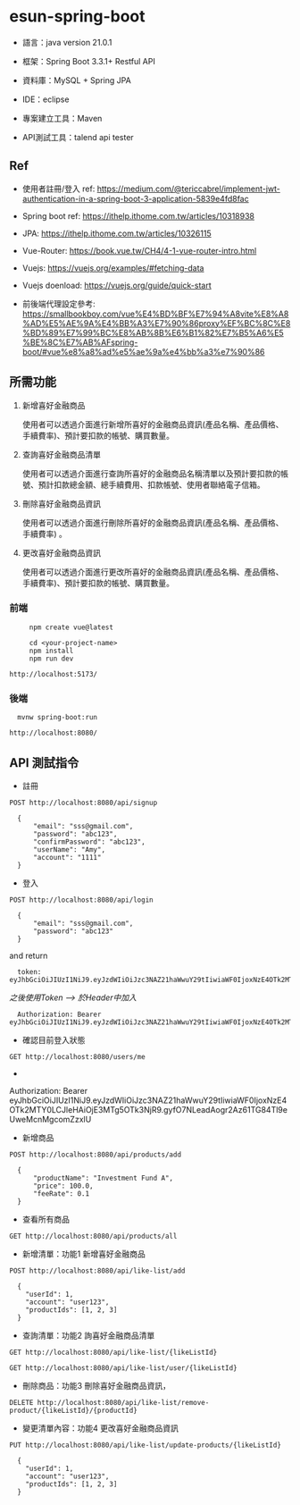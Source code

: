 # esun-spring-boot

- 語言：java version 21.0.1

- 框架：Spring Boot 3.3.1+ Restful API

- 資料庫：MySQL + Spring JPA

- IDE：eclipse

- 專案建立工具：Maven

- API測試工具：talend api tester

## Ref
- 使用者註冊/登入 ref: https://medium.com/@tericcabrel/implement-jwt-authentication-in-a-spring-boot-3-application-5839e4fd8fac

- Spring boot ref: https://ithelp.ithome.com.tw/articles/10318938

- JPA: https://ithelp.ithome.com.tw/articles/10326115

- Vue-Router: https://book.vue.tw/CH4/4-1-vue-router-intro.html

- Vuejs: https://vuejs.org/examples/#fetching-data

- Vuejs doenload: https://vuejs.org/guide/quick-start

- 前後端代理設定參考: https://smallbookboy.com/vue%E4%BD%BF%E7%94%A8vite%E8%A8%AD%E5%AE%9A%E4%BB%A3%E7%90%86proxy%EF%BC%8C%E8%BD%89%E7%99%BC%E8%AB%8B%E6%B1%82%E7%B5%A6%E5%BE%8C%E7%AB%AFspring-boot/#vue%e8%a8%ad%e5%ae%9a%e4%bb%a3%e7%90%86

## 所需功能

1. 新增喜好金融商品

   使用者可以透過介面進行新增所喜好的金融商品資訊(產品名稱、產品價格、手續費率)、預計要扣款的帳號、購買數量。
3. 查詢喜好金融商品清單

   使用者可以透過介面進行查詢所喜好的金融商品名稱清單以及預計要扣款的帳號、預計扣款總金額、總手續費用、扣款帳號、使用者聯絡電子信箱。
4. 刪除喜好金融商品資訊

   使用者可以透過介面進行刪除所喜好的金融商品資訊(產品名稱、產品價格、手續費率) 。
5. 更改喜好金融商品資訊

   使用者可以透過介面進行更改所喜好的金融商品資訊(產品名稱、產品價格、手續費率)、預計要扣款的帳號、購買數量。
### 前端

         npm create vue@latest

         cd <your-project-name>
         npm install
         npm run dev

`http://localhost:5173/`

### 後端

      mvnw spring-boot:run

`http://localhost:8080/`

## API 測試指令

- 註冊

`POST http://localhost:8080/api/signup`

      {
          "email": "sss@gmail.com",
          "password": "abc123",
          "confirmPassword": "abc123",
          "userName": "Amy",
          "account": "1111"
      }

- 登入

`POST http://localhost:8080/api/login`

      {
          "email": "sss@gmail.com",
          "password": "abc123"
      }

and return

      token: eyJhbGciOiJIUzI1NiJ9.eyJzdWIiOiJzc3NAZ21haWwuY29tIiwiaWF0IjoxNzE4OTk2MTY0LCJleHAiOjE3MTg5OTk3NjR9.gyfO7NLeadAogr2Az61TG84Tl9eUweMcnMgcomZzxlU

*之後使用Token --> 於Header中加入*

      Authorization: Bearer eyJhbGciOiJIUzI1NiJ9.eyJzdWIiOiJzc3NAZ21haWwuY29tIiwiaWF0IjoxNzE4OTk2MTY0LCJleHAiOjE3MTg5OTk3NjR9.gyfO7NLeadAogr2Az61TG84Tl9eUweMcnMgcomZzxlU

- 確認目前登入狀態

`GET http://localhost:8080/users/me`

+

Authorization: Bearer eyJhbGciOiJIUzI1NiJ9.eyJzdWIiOiJzc3NAZ21haWwuY29tIiwiaWF0IjoxNzE4OTk2MTY0LCJleHAiOjE3MTg5OTk3NjR9.gyfO7NLeadAogr2Az61TG84Tl9eUweMcnMgcomZzxlU


- 新增商品

`POST http://localhost:8080/api/products/add`

      {
          "productName": "Investment Fund A",
          "price": 100.0,
          "feeRate": 0.1
      }

- 查看所有商品

`GET http://localhost:8080/api/products/all`

- 新增清單：功能1 新增喜好金融商品

`POST http://localhost:8080/api/like-list/add`

      {
        "userId": 1,
        "account": "user123",
        "productIds": [1, 2, 3]
      }

- 查詢清單：功能2 詢喜好金融商品清單

`GET http://localhost:8080/api/like-list/{likeListId}`

`GET http://localhost:8080/api/like-list/user/{likeListId}`

- 刪除商品：功能3 刪除喜好金融商品資訊，

`DELETE http://localhost:8080/api/like-list/remove-product/{likeListId}/{productId}`

- 變更清單內容：功能4 更改喜好金融商品資訊

`PUT http://localhost:8080/api/like-list/update-products/{likeListId}`

      {
        "userId": 1,
        "account": "user123",
        "productIds": [1, 2, 3]
      }
